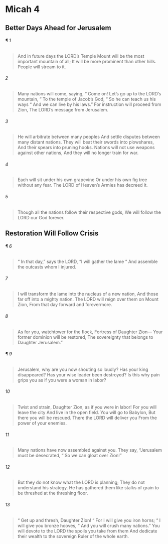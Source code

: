# Micah 4
## Better Days Ahead for Jerusalem
###### ¶ 1
> And in future days the LORD’s Temple Mount will be the most important mountain of all;
> It will be more prominent than other hills.
> People will stream to it.
###### 2
> Many nations will come, saying,
>  “ Come on! Let’s go up to the LORD’s mountain,
>  “ To the temple of Jacob’s God,
>  “ So he can teach us his ways
>  “ And we can live by his laws.”
> For instruction will proceed from Zion,
> The LORD’s message from Jerusalem.
###### 3
> He will arbitrate between many peoples
> And settle disputes between many distant nations.
> They will beat their swords into plowshares,
> And their spears into pruning hooks.
> Nations will not use weapons against other nations,
> And they will no longer train for war.
###### 4
> Each will sit under his own grapevine
> Or under his own fig tree without any fear.
> The LORD of Heaven’s Armies has decreed it.
###### 5
> Though all the nations follow their respective gods,
> We will follow the LORD our God forever.
## Restoration Will Follow Crisis
###### ¶ 6
>  “ In that day,” says the LORD, “I will gather the lame
>  “ And assemble the outcasts whom I injured.
###### 7
> I will transform the lame into the nucleus of a new nation,
> And those far off into a mighty nation.
> The LORD will reign over them on Mount Zion,
> From that day forward and forevermore.
###### 8
> As for you, watchtower for the flock,
> Fortress of Daughter Zion—
> Your former dominion will be restored,
> The sovereignty that belongs to Daughter Jerusalem.”
###### ¶ 9
> Jerusalem, why are you now shouting so loudly?
> Has your king disappeared?
> Has your wise leader been destroyed?
> Is this why pain grips you as if you were a woman in labor?
###### 10
> Twist and strain, Daughter Zion, as if you were in labor!
> For you will leave the city
> And live in the open field.
> You will go to Babylon,
> But there you will be rescued.
> There the LORD will deliver you
> From the power of your enemies.
###### 11
> Many nations have now assembled against you.
> They say, “Jerusalem must be desecrated,
>  “ So we can gloat over Zion!”
###### 12
> But they do not know what the LORD is planning;
> They do not understand his strategy.
> He has gathered them like stalks of grain to be threshed at the threshing floor.
###### 13
>  “ Get up and thresh, Daughter Zion!
>  “ For I will give you iron horns;
>  “ I will give you bronze hooves,
>  “ And you will crush many nations.”
> You will devote to the LORD the spoils you take from them
> And dedicate their wealth to the sovereign Ruler of the whole earth.
